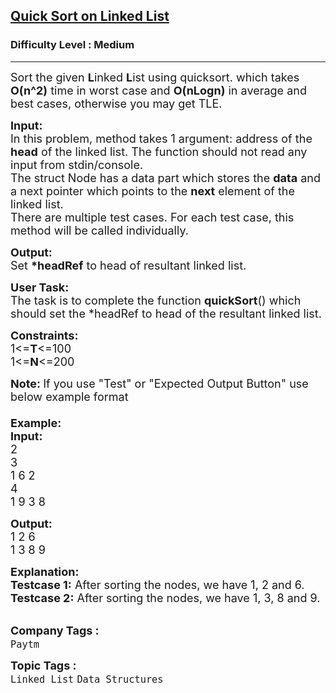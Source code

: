 <h2><a href="https://practice.geeksforgeeks.org/problems/quick-sort-on-linked-list/1?page=1&difficulty=Medium&status=unsolved&sortBy=accuracy">Quick Sort on Linked List</a></h2><h3>Difficulty Level : Medium</h3><hr><div class="problems_problem_content__Xm_eO"><p><span style="font-size: 18px;">Sort the given <strong>L</strong>inked <strong>L</strong>ist using quicksort. which takes <strong>O(n^2)</strong> time in worst case and <strong>O(nLogn)</strong> in average and best cases, otherwise you may&nbsp;get TLE.</span></p>
<p><span style="font-size: 18px;"><strong>Input:</strong><br>In this problem, method takes 1&nbsp;argument: address of the <strong>head</strong> of the linked list. The function should not read any input from stdin/console.<br>The struct Node has a data part which stores the <strong>data</strong> and a next pointer which points to the <strong>next</strong> element of the linked list.<br>There are multiple test cases. For each test case, this method will be called individually.</span></p>
<p><span style="font-size: 18px;"><strong>Output:</strong><br>Set <strong>*headRef</strong> to head of resultant linked list.</span></p>
<p><span style="font-size: 18px;"><strong>User Task:</strong><br>The task is to complete the function&nbsp;<strong>quickSort</strong>() which should set the *headRef to head of the resultant linked list.</span></p>
<p><span style="font-size: 18px;"><strong>Constraints:</strong><br>1&lt;=<strong>T</strong>&lt;=100<br>1&lt;=<strong>N</strong>&lt;=200</span></p>
<p><span style="font-size: 18px;"><strong>Note:&nbsp;</strong>If you use "Test" or "Expected Output Button" use below example format<br><br><strong>Example:<br>Input:</strong><br>2<br>3<br>1 6 2<br>4<br>1 9 3 8</span></p>
<p><span style="font-size: 18px;"><strong>Output:</strong><br>1 2 6<br>1 3 8 9</span></p>
<p><span style="font-size: 18px;"><strong>Explanation:<br>Testcase 1:</strong> After sorting the nodes, we have 1, 2 and 6.<br><strong>Testcase 2:</strong> After sorting the nodes, we have 1, 3, 8 and 9.</span><br>&nbsp;</p></div><p><span style=font-size:18px><strong>Company Tags : </strong><br><code>Paytm</code>&nbsp;<br><p><span style=font-size:18px><strong>Topic Tags : </strong><br><code>Linked List</code>&nbsp;<code>Data Structures</code>&nbsp;
